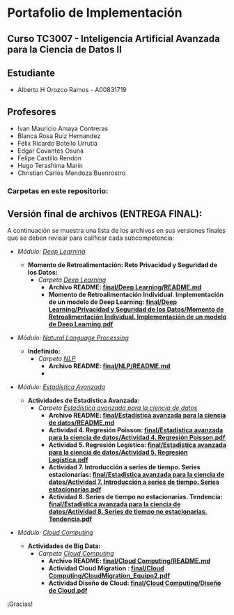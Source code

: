 # Portafolio de Implementación

## Curso TC3007 - Inteligencia Artificial Avanzada para la Ciencia de Datos II

## Estudiante
* Alberto H Orozco Ramos - A00831719

## Profesores
* Ivan Mauricio Amaya Contreras
* Blanca Rosa Ruiz Hernandez
* Félix Ricardo Botello Urrutia
* Edgar Covantes Osuna
* Felipe Castillo Rendón
* Hugo Terashima Marín
* Christian Carlos Mendoza Buenrostro

### Carpetas en este repositorio:

## **Versión final de archivos** (ENTREGA FINAL):
A continuación se muestra una lista de los archivos en sus versiones finales que se deben revisar para calificar cada subcompetencia: 

* *Módulo: [Deep Learning](/final/Deep%20Learning/)*
	* **Momento de Retroalimentación: Reto Privacidad y Seguridad de los Datos:**
		* *Carpeta [Deep Learning](/final/Deep%20Learning/)*
			* **Archivo README: [final/Deep Learning/README.md](/final/Deep%20Learning/README.md)**
			* **Momento de Retroalimentación Individual. Implementación de un modelo de Deep Learning: [final/Deep Learning/Privacidad y Seguridad de los Datos/Momento de Retroalimentación Individual. Implementación de un modelo de Deep Learning.pdf](/final/Deep%20Learning/Momento%20de%20Retroalimentación%20Individual.%20Implementación%20de%20un%20modelo%20de%20Deep%20Learning.pdf)**

* *Módulo: [Natural Language Processing](/final/NLP/)*
	* **Indefinido:**
		* *Carpeta [NLP](/final/NLP/)*
			* **Archivo README: [final/NLP/README.md](/final/NLP/README.md)**
			* 

* *Módulo: [Estadística Avanzada](/final/Estadística%20avanzada%20para%20la%20ciencia%20de%20datos/)*
	* **Actividades de Estadística Avanzada:**
		* *Carpeta [Estadística avanzada para la ciencia de datos](/final/Estadística%20avanzada%20para%20la%20ciencia%20de%20datos/)*
			* **Archivo README: [final/Estadística avanzada para la ciencia de datos/README.md](/final/Estadística%20avanzada%20para%20la%20ciencia%20de%20datos/README.md)**
			* **Actividad 4. Regresión Poisson: [final/Estadística avanzada para la ciencia de datos/Actividad 4. Regresión Poisson.pdf](/final/Estadística%20avanzada%20para%20la%20ciencia%20de%20datos/Actividad%204.%20Regresión%20Poisson.pdf)**
			* **Actividad 5. Regresión Logística: [final/Estadística avanzada para la ciencia de datos/Actividad 5. Regresión Logística.pdf](/final/Estadística%20avanzada%20para%20la%20ciencia%20de%20datos/Actividad%205.%20Regresión%20Logística.pdf)**
			* **Actividad 7. Introducción a series de tiempo. Series estacionarias: [final/Estadística avanzada para la ciencia de datos/Actividad 7. Introducción a series de tiempo. Series estacionarias.pdf](/final/Estadística%20avanzada%20para%20la%20ciencia%20de%20datos/Actividad%207.%20Introducción%20a%20series%20de%20tiempo.%20Series%20estacionarias.pdf)**
			* **Actividad 8. Series de tiempo no estacionarias. Tendencia: [final/Estadística avanzada para la ciencia de datos/Actividad 8. Series de tiempo no estacionarias. Tendencia.pdf](/final/Estadística%20avanzada%20para%20la%20ciencia%20de%20datos/Actividad%208.%20Series%20de%20tiempo%20no%20estacionarias.%20Tendencia.pdf)**

* *Módulo: [Cloud Computing](/final/Cloud%20Computing/)*
	* **Actividades de Big Data:**
		* *Carpeta [Cloud Computing](/final/Cloud%20Computing/)*
			* **Archivo README: [final/Cloud Computing/README.md](/final/Cloud%20Computing/README.md)**
			* **Actividad Cloud Migration : [final/Cloud Computing/CloudMigration_Equipo2.pdf](/final/Cloud%20Computing/CloudMigration_Equipo2.pdf)**
			* **Actividad Diseño de Cloud: [final/Cloud Computing/Diseño de Cloud.pdf](/final/Cloud%20Computing/DisenoCloud_Equipo2.pdf)**

¡Gracias!
